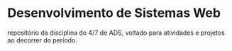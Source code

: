 # Desenvolvimento de Sistemas Web

repositório da disciplina do 4/7 de ADS, voltado para atividades e projetos ao decorrer do período.
 
